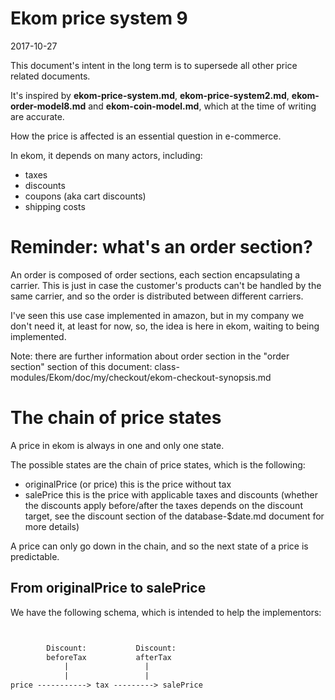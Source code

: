 Ekom price system 9
=====================
2017-10-27


This document's intent in the long term is to supersede all other price related documents.

It's inspired by **ekom-price-system.md**,  **ekom-price-system2.md**, **ekom-order-model8.md** and **ekom-coin-model.md**, which at the time of writing are accurate.

How the price is affected is an essential question in e-commerce.

In ekom, it depends on many actors, including:

- taxes
- discounts
- coupons (aka cart discounts)
- shipping costs




Reminder: what's an order section?
========================

An order is composed of order sections, each section encapsulating a carrier.
This is just in case the customer's products can't be handled by 
the same carrier, and so the order is distributed between different carriers.

I've seen this use case implemented in amazon, but in my company we don't need it,
at least for now, so, the idea is here in ekom, waiting to being implemented.

Note: there are further information about order section in the "order section" section
of this document: class-modules/Ekom/doc/my/checkout/ekom-checkout-synopsis.md
              



The chain of price states
======================= 
A price in ekom is always in one and only one state.

The possible states are the chain of price states, which is the following:

- originalPrice (or price)
    this is the price without tax
- salePrice
    this is the price with applicable taxes and discounts 
    (whether the discounts apply before/after the taxes 
    depends on the discount target, see the discount section 
    of the database-$date.md document for more details)
    





A price can only go down in the chain, and so the next state of a price is predictable.




From originalPrice to salePrice
------------------

We have the following schema, which is intended to help the implementors:


```txt


        Discount:           Discount: 
        beforeTax           afterTax
            |                 |
            |                 |
price -----------> tax ---------> salePrice


```





